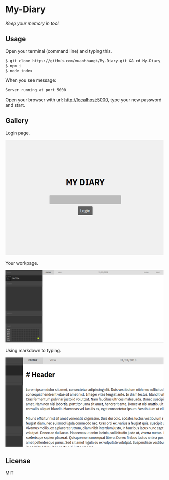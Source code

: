 # My-Diary

_Keep your memory in tool._

## Usage

Open your terminal (command line) and typing this.

```
$ git clone https://github.com/vuanhhaogk/My-Diary.git && cd My-Diary
$ npm i
$ node index
```

When you see message:

```
Server running at port 5000
```

Open your browser with url: [http://localhost:5000](http://localhost:5000), type your new password and start.

## Gallery

Login page.

![](public/asset/img/i001.png)


Your workpage.

![](public/asset/img/i002.png)

Using markdown to typing.

![](public/asset/img/i003.png)

## License

MIT